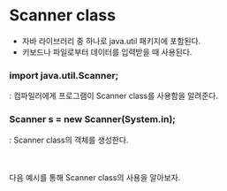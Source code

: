 # Scanner class
- 자바 라이브러리 중 하나로 java.util 패키지에 포함된다.
- 키보드나 파일로부터 데이터를 입력받을 때 사용된다.
### import java.util.Scanner;
: 컴파일러에게 프로그램이 Scanner class를 사용함을 알려준다.
### Scanner s = new Scanner(System.in);
: Scanner class의 객체를 생성한다.

<br /> 
<br /> 다음 예시를 통해 Scanner class의 사용을 알아보자.
